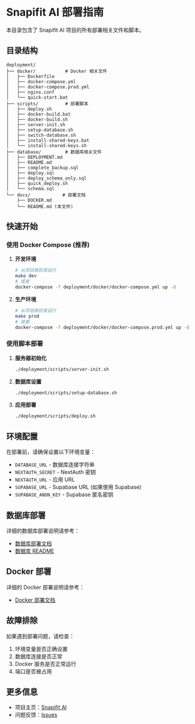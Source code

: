 # Snapifit AI 部署指南

本目录包含了 Snapifit AI 项目的所有部署相关文件和脚本。

## 目录结构

```
deployment/
├── docker/           # Docker 相关文件
│   ├── Dockerfile
│   ├── docker-compose.yml
│   ├── docker-compose.prod.yml
│   ├── nginx.conf
│   └── quick-start.bat
├── scripts/          # 部署脚本
│   ├── deploy.sh
│   ├── docker-build.bat
│   ├── docker-build.sh
│   ├── server-init.sh
│   ├── setup-database.sh
│   ├── switch-database.sh
│   ├── install-shared-keys.bat
│   └── install-shared-keys.sh
├── database/         # 数据库相关文件
│   ├── DEPLOYMENT.md
│   ├── README.md
│   ├── complete_backup.sql
│   ├── deploy.sql
│   ├── deploy_schema_only.sql
│   ├── quick_deploy.sh
│   └── schema.sql
└── docs/            # 部署文档
    ├── DOCKER.md
    └── README.md (本文件)
```

## 快速开始

### 使用 Docker Compose (推荐)

1. **开发环境**
   ```bash
   # 从项目根目录运行
   make dev
   # 或者
   docker-compose -f deployment/docker/docker-compose.yml up -d
   ```

2. **生产环境**
   ```bash
   # 从项目根目录运行
   make prod
   # 或者
   docker-compose -f deployment/docker/docker-compose.prod.yml up -d
   ```

### 使用脚本部署

1. **服务器初始化**
   ```bash
   ./deployment/scripts/server-init.sh
   ```

2. **数据库设置**
   ```bash
   ./deployment/scripts/setup-database.sh
   ```

3. **应用部署**
   ```bash
   ./deployment/scripts/deploy.sh
   ```

## 环境配置

在部署前，请确保设置以下环境变量：

- `DATABASE_URL` - 数据库连接字符串
- `NEXTAUTH_SECRET` - NextAuth 密钥
- `NEXTAUTH_URL` - 应用 URL
- `SUPABASE_URL` - Supabase URL (如果使用 Supabase)
- `SUPABASE_ANON_KEY` - Supabase 匿名密钥

## 数据库部署

详细的数据库部署说明请参考：
- [数据库部署文档](./database/DEPLOYMENT.md)
- [数据库 README](./database/README.md)

## Docker 部署

详细的 Docker 部署说明请参考：
- [Docker 部署文档](./docs/DOCKER.md)

## 故障排除

如果遇到部署问题，请检查：

1. 环境变量是否正确设置
2. 数据库连接是否正常
3. Docker 服务是否正常运行
4. 端口是否被占用

## 更多信息

- 项目主页：[Snapifit AI](https://github.com/your-repo/snapfit-ai)
- 问题反馈：[Issues](https://github.com/your-repo/snapfit-ai/issues)
